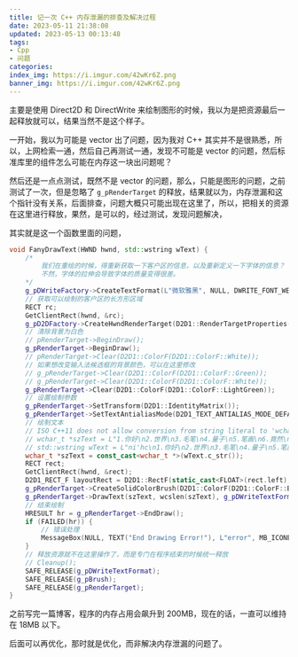 ```yaml
---
title: 记一次 C++ 内存泄漏的排查及解决过程
date: 2023-05-11 21:38:08
updated: 2023-05-13 00:13:48
tags:
- Cpp
- 问题
categories:
index_img: https://i.imgur.com/42wKr6Z.png
banner_img: https://i.imgur.com/42wKr6Z.png
---
```


主要是使用 Direct2D 和 DirectWrite 来绘制图形的时候，我以为是把资源最后一起释放就可以，结果当然不是这个样子。

一开始，我以为可能是 vector 出了问题，因为我对 C++ 其实并不是很熟悉，所以，上网检索一通，然后自己再测试一通，发现不可能是 vector 的问题，然后标准库里的组件怎么可能在内存这一块出问题呢？

然后还是一点点测试，既然不是 vector 的问题，那么，只能是图形的问题，之前测试了一次，但是忽略了 `g_pRenderTarget` 的释放，结果就以为，内存泄漏和这个指针没有关系，后面排查，问题大概只可能出现在这里了，所以，把相关的资源在这里进行释放，果然，是可以的，经过测试，发现问题解决，

其实就是这一个函数里面的问题，

```cpp
void FanyDrawText(HWND hwnd, std::wstring wText) {
    /*
        我们在重绘的时候，得重新获取一下客户区的信息，以及重新定义一下字体的信息？
        不然，字体的拉伸会导致字体的质量变得很差。
    */
    g_pDWriteFactory->CreateTextFormat(L"微软雅黑", NULL, DWRITE_FONT_WEIGHT_NORMAL, DWRITE_FONT_STYLE_NORMAL, DWRITE_FONT_STRETCH_NORMAL, 16.0f, L"zh-cn", &g_pDWriteTextFormat);
    // 获取可以绘制的客户区的长方形区域
    RECT rc;
    GetClientRect(hwnd, &rc);
    g_pD2DFactory->CreateHwndRenderTarget(D2D1::RenderTargetProperties(), D2D1::HwndRenderTargetProperties(hwnd, D2D1::SizeU(rc.right - rc.left, rc.bottom - rc.top)), &g_pRenderTarget);
    // 清除背景为白色
    // pRenderTarget->BeginDraw();
    g_pRenderTarget->BeginDraw();
    // pRenderTarget->Clear(D2D1::ColorF(D2D1::ColorF::White));
    // 如果想改变输入法候选框的背景颜色，可以在这里修改
    // g_pRenderTarget->Clear(D2D1::ColorF(D2D1::ColorF::Green));
    // g_pRenderTarget->Clear(D2D1::ColorF(D2D1::ColorF::White));
    g_pRenderTarget->Clear(D2D1::ColorF(D2D1::ColorF::LightGreen));
    // 设置绘制参数
    g_pRenderTarget->SetTransform(D2D1::IdentityMatrix());
    g_pRenderTarget->SetTextAntialiasMode(D2D1_TEXT_ANTIALIAS_MODE_DEFAULT);
    // 绘制文本
    // ISO C++11 does not allow conversion from string literal to 'wchar_t *'
    // wchar_t *szText = L"1.你好\n2.世界\n3.毛笔\n4.量子\n5.笔画\n6.竟然\n7.什么\n8.测试";
    // std::wstring wText = L"ni'hc\n1.你好\n2.世界\n3.毛笔\n4.量子\n5.笔画\n6.竟然\n7.什么\n8.测试";
    wchar_t *szText = const_cast<wchar_t *>(wText.c_str());
    RECT rect;
    GetClientRect(hwnd, &rect);
    D2D1_RECT_F layoutRect = D2D1::RectF(static_cast<FLOAT>(rect.left), static_cast<FLOAT>(rect.top), static_cast<FLOAT>(rect.right), static_cast<FLOAT>(rect.bottom));
    g_pRenderTarget->CreateSolidColorBrush(D2D1::ColorF(D2D1::ColorF::Black), &g_pBrush);
    g_pRenderTarget->DrawText(szText, wcslen(szText), g_pDWriteTextFormat, layoutRect, g_pBrush);
    // 结束绘制
    HRESULT hr = g_pRenderTarget->EndDraw();
    if (FAILED(hr)) {
        // 错误处理
        MessageBox(NULL, TEXT("End Drawing Error!"), L"error", MB_ICONERROR);
    }
    // 释放资源就不在这里操作了，而是专门在程序结束的时候统一释放
    // Cleanup();
    SAFE_RELEASE(g_pDWriteTextFormat);
    SAFE_RELEASE(g_pBrush);
    SAFE_RELEASE(g_pRenderTarget);
}
```

之前写完一篇博客，程序的内存占用会飙升到 200MB，现在的话，一直可以维持在 18MB 以下。

后面可以再优化，那时就是优化，而非解决内存泄漏的问题了。

